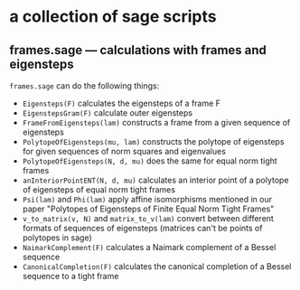 # a collection of sage scripts

## frames.sage — calculations with frames and eigensteps

`frames.sage` can do the following things:

 - `Eigensteps(F)` calculates the eigensteps of a frame F
 - `EigenstepsGram(F)` calculate outer eigensteps
 - `FrameFromEigensteps(lam)` constructs a frame from a given
   sequence of eigensteps
 - `PolytopeOfEigensteps(mu, lam)` constructs the polytope of
   eigensteps for given sequences of norm squares and eigenvalues
 - `PolytopeOfEigensteps(N, d, mu)` does the same for equal
   norm tight frames
 - `anInteriorPointENT(N, d, mu)` calculates an interior point
   of a polytope of eigensteps of equal norm tight frames
 - `Psi(lam)` and `Phi(lam)` apply affine isomorphisms mentioned
   in our paper "Polytopes of Eigensteps of Finite Equal Norm
   Tight Frames"
 - `v_to_matrix(v, N)` and `matrix_to_v(lam)` convert between
   different formats of sequences of eigensteps (matrices can't
   be points of polytopes in sage)
 - `NaimarkComplement(F)` calculates a Naimark complement of
   a Bessel sequence
 - `CanonicalCompletion(F)` calculates the canonical completion
   of a Bessel sequence to a tight frame
